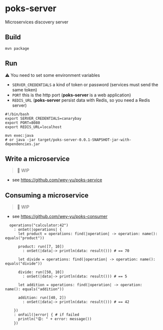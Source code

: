 # poks-server
Microservices discovery server

## Build

```shell
mvn package
```

## Run

⚠️ You need to set some environment variables

- `SERVER_CREDENTIALS` a kind of token or password (services must send the same token)
- `PORT` this is the http port (**poks-server** is a web application)
- `REDIS_URL` (**poks-server** persist data with Redis, so you need a Redis server)

```shell
#!/bin/bash
export SERVER_CREDENTIALS=canarybay
export PORT=8080
export REDIS_URL=localhost

mvn exec:java
# or java -jar target/poks-server-0.0.1-SNAPSHOT-jar-with-dependencies.jar
```

## Write a microservice

> 🚧 WIP

- see https://github.com/wey-yu/poks-service

## Consuming a microservice

> 🚧 WIP

- see https://github.com/wey-yu/poks-consumer

```golo
  operations("calculator:42")
    : onSet(|operations| {
      let product = operations: find(|operation| -> operation: name(): equals("product"))

      product: run([7, 10])
        : onSet(|data|-> println(data: result())) # == 70

      let divide = operations: find(|operation| -> operation: name(): equals("divide"))

      divide: run([50, 10])
        : onSet(|data|-> println(data: result())) # == 5

      let addition = operations: find(|operation| -> operation: name(): equals("addition"))

      addition: run([40, 2])
        : onSet(|data|-> println(data: result())) # == 42

    })
    : onFail(|error| { # if failed
      println("😡: " + error: message())
    })
```
